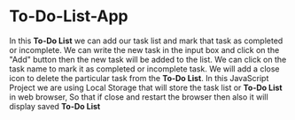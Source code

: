 # To-Do-List-App

In this **To-Do List** we can add our task list and mark that task as completed or incomplete. We can write the new task in the input box and click on the "Add" button then the new task will be added to the list. We can click on the task name to mark it as completed or incomplete task. We will add a close icon to delete the particular task from the **To-Do List**. In this JavaScript Project we are using Local Storage that will store the task list or **To-Do List** in web browser, So that if close and restart the browser then also it will display saved **To-Do List**
